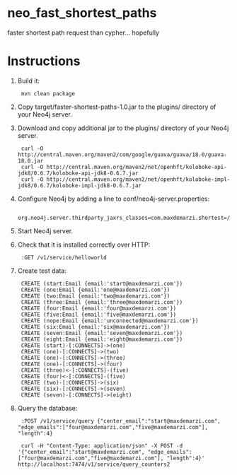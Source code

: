 # neo_fast_shortest_paths
faster shortest path request than cypher... hopefully

# Instructions

1. Build it:

        mvn clean package

2. Copy target/faster-shortest-paths-1.0.jar to the plugins/ directory of your Neo4j server.

3. Download and copy additional jar to the plugins/ directory of your Neo4j server. 

        curl -O http://central.maven.org/maven2/com/google/guava/guava/18.0/guava-18.0.jar
        curl -O http://central.maven.org/maven2/net/openhft/koloboke-api-jdk8/0.6.7/koloboke-api-jdk8-0.6.7.jar
        curl -O http://central.maven.org/maven2/net/openhft/koloboke-impl-jdk8/0.6.7/koloboke-impl-jdk8-0.6.7.jar
        
4. Configure Neo4j by adding a line to conf/neo4j-server.properties:

        org.neo4j.server.thirdparty_jaxrs_classes=com.maxdemarzi.shortest=/v1
        
5. Start Neo4j server.

6. Check that it is installed correctly over HTTP:

        :GET /v1/service/helloworld

8. Create test data:
        
        CREATE (start:Email {email:'start@maxdemarzi.com'})
        CREATE (one:Email {email:'one@maxdemarzi.com'})
        CREATE (two:Email {email:'two@maxdemarzi.com'})
        CREATE (three:Email {email:'three@maxdemarzi.com'})
        CREATE (four:Email {email:'four@maxdemarzi.com'})
        CREATE (five:Email {email:'five@maxdemarzi.com'})
        CREATE (nope:Email {email:'unconnected@maxdemarzi.com'})
        CREATE (six:Email {email:'six@maxdemarzi.com'})
        CREATE (seven:Email {email:'seven@maxdemarzi.com'})
        CREATE (eight:Email {email:'eight@maxdemarzi.com'})
        CREATE (start)-[:CONNECTS]->(one)
        CREATE (one)-[:CONNECTS]->(two)
        CREATE (one)-[:CONNECTS]->(three)
        CREATE (one)-[:CONNECTS]->(four)
        CREATE (three)<-[:CONNECTS]-(five)
        CREATE (four)<-[:CONNECTS]-(five)
        CREATE (two)-[:CONNECTS]->(six)
        CREATE (six)-[:CONNECTS]->(seven)
        CREATE (seven)-[:CONNECTS]->(eight)
        
9. Query the database:
        
        :POST /v1/service/query {"center_email":"start@maxdemarzi.com", "edge_emails":["four@maxdemarzi.com","five@maxdemarzi.com"], "length":4}        
        
        curl -H "Content-Type: application/json" -X POST -d '{"center_email":"start@maxdemarzi.com", "edge_emails":["four@maxdemarzi.com","five@maxdemarzi.com"], "length":4}' http://localhost:7474/v1/service/query_counters2